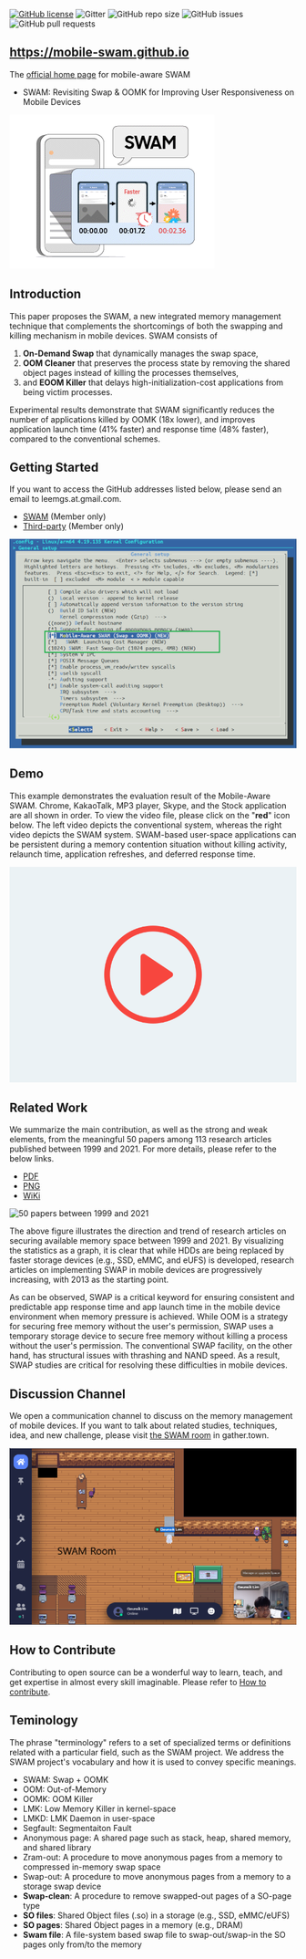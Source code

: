 [![GitHub license](https://dmlc.github.io/img/apache2.svg)](LICENSE) 
![Gitter](https://img.shields.io/gitter/room/mobile-swam/mobile-swam.github.io) ![GitHub repo size](https://img.shields.io/github/repo-size/mobile-swam/mobile-swam.github.io) ![GitHub issues](https://img.shields.io/github/issues/mobile-swam/mobile-swam.github.io) ![GitHub pull requests](https://img.shields.io/github/issues-pr/mobile-swam/mobile-swam.github.io)

## https://mobile-swam.github.io
The [official home page](https://mobile-swam.github.io) for mobile-aware SWAM 
* SWAM: Revisiting Swap & OOMK for Improving User Responsiveness on Mobile Devices

![SWAM, the SWAM mascot](/img/mobile-swam-logo4-small.gif) 


## Introduction
This paper proposes the SWAM, a new integrated memory management technique that complements the shortcomings of both the swapping and killing mechanism in mobile devices. 
SWAM consists of 
 1. **On-Demand Swap** that dynamically manages the swap space, 
 2. **OOM Cleaner** that preserves the process state by removing the shared object pages instead of killing the processes themselves, 
 3. and **EOOM Killer** that delays high-initialization-cost applications from being victim processes.

Experimental results demonstrate that SWAM significantly reduces the number of applications killed by OOMK (18x lower), and improves application launch time (41% faster) and response time (48% faster), compared to the conventional schemes.


## Getting Started
If you want to access the GitHub addresses listed below, please send an email to leemgs.at.gmail.com.
* [SWAM](https://github.com/mobile-swam/swam) (Member only)
* [Third-party](https://github.com/mobile-swam/third-party) (Member only)

![SWAM Development, make menuconfig](/img/make-menuconfig-swam02.png)


## Demo
This example demonstrates the evaluation result of the Mobile-Aware SWAM. 
Chrome, KakaoTalk, MP3 player, Skype, and the Stock application are all shown in order.
To view the video file, please click on the "**red**" icon below.
The left video depicts the conventional system, whereas the right video depicts the SWAM system. 
SWAM-based user-space applications can be persistent during a memory contention situation without killing activity, relaunch time, application refreshes, and deferred response time.

[![SWAM Video](/img/demo04.gif)](https://youtu.be/KOInpOcQMEI)

## Related Work
We summarize the main contribution, as well as the strong and weak elements, from the meaningful 50 papers among 113 research articles published between 1999 and 2021. 
For more details, please refer to the below links.
* [PDF](/relatedwork/relatedwork.pdf)
* [PNG](/relatedwork/relatedwork.zip)
* [WiKi](https://github.com/mobile-swam/mobile-swam.github.io/wiki/Related-works)


![50 papers between 1999 and 2021](/img/related-work-50-papers.png)

The above figure illustrates the direction and trend of research articles on securing available memory space between 1999 and 2021. 
By visualizing the statistics as a graph, it is clear that while HDDs are being replaced by faster storage devices (e.g., SSD, eMMC, and eUFS) is developed, research articles on implementing SWAP in mobile devices are progressively increasing, with 2013 as the starting point. 

As can be observed, SWAP is a critical keyword for ensuring consistent and predictable app response time and app launch time in the mobile device environment when memory pressure is achieved. 
While OOM is a strategy for securing free memory without the user's permission, SWAP uses a temporary storage device to secure free memory without killing a process without the user's permission. 
The conventional SWAP facility, on the other hand, has structural issues with thrashing and NAND speed. 
As a result, SWAP studies are critical for resolving these difficulties in mobile devices.

## Discussion Channel
We open a communication channel to discuss on the memory management of mobile devices.
If you want to talk about related studies, techniques, idea, and new challenge, please visit [the SWAM room](https://gather.town/app/AwPmQH37E46wxaN2/SWAM) in gather.town.

![GatherTown](img/gather-town-swam.png)


## How to Contribute
Contributing to open source can be a wonderful way to learn, teach, and get expertise in almost every skill imaginable.
Please refer to [How to contribute](contributing.md).


## Teminology
The phrase "terminology" refers to a set of specialized terms or definitions related with a particular field, such as the SWAM project. We address the SWAM project's vocabulary and how it is used to convey specific meanings.

* SWAM: Swap + OOMK
* OOM: Out-of-Memory
* OOMK: OOM Killer
* LMK: Low Memory Killer in kernel-space
* LMKD: LMK Daemon in user-space
* Segfault: Segmentaiton Fault
* Anonymous page: A shared page such as stack, heap, shared memory, and shared library
* Zram-out: A procedure to move anonymous pages from a memory to compressed in-memory swap space
* Swap-out: A procedure to move anonymous pages from a memory to a storage swap device
* **Swap-clean**: A procedure to remove swapped-out pages of a SO-page type
* **SO files**: Shared Object files (.so) in a storage (e.g., SSD, eMMC/eUFS)
* **SO pages**: Shared Object pages in a memory (e.g., DRAM)
* **Swam file**: A file-system based swap file to swap-out/swap-in the SO pages only from/to the memory
